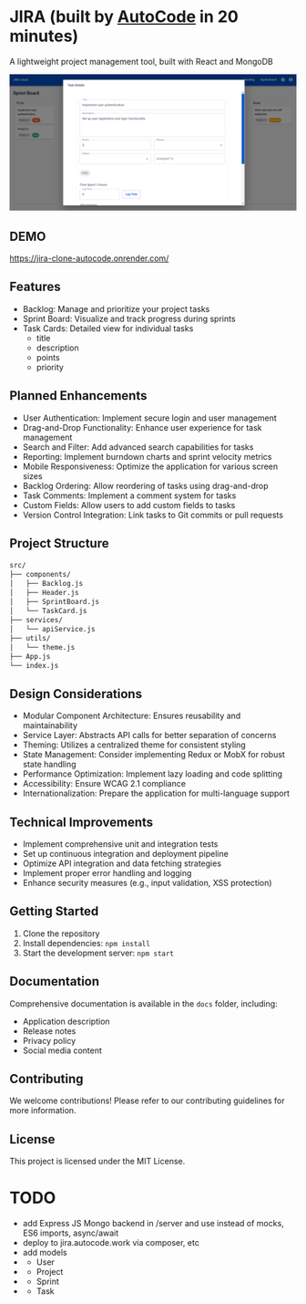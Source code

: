 # JIRA (built by [AutoCode](https://autocode.work) in 20 minutes)

A lightweight project management tool, built with React and MongoDB

![alt text](image-1.png)

## DEMO

https://jira-clone-autocode.onrender.com/

## Features

-   Backlog: Manage and prioritize your project tasks
-   Sprint Board: Visualize and track progress during sprints
-   Task Cards: Detailed view for individual tasks
    -   title
    -   description
    -   points
    -   priority

## Planned Enhancements

-   User Authentication: Implement secure login and user management
-   Drag-and-Drop Functionality: Enhance user experience for task management
-   Search and Filter: Add advanced search capabilities for tasks
-   Reporting: Implement burndown charts and sprint velocity metrics
-   Mobile Responsiveness: Optimize the application for various screen sizes
-   Backlog Ordering: Allow reordering of tasks using drag-and-drop
-   Task Comments: Implement a comment system for tasks
-   Custom Fields: Allow users to add custom fields to tasks
-   Version Control Integration: Link tasks to Git commits or pull requests

## Project Structure

```
src/
├── components/
│   ├── Backlog.js
│   ├── Header.js
│   ├── SprintBoard.js
│   └── TaskCard.js
├── services/
│   └── apiService.js
├── utils/
│   └── theme.js
├── App.js
└── index.js
```

## Design Considerations

-   Modular Component Architecture: Ensures reusability and maintainability
-   Service Layer: Abstracts API calls for better separation of concerns
-   Theming: Utilizes a centralized theme for consistent styling
-   State Management: Consider implementing Redux or MobX for robust state handling
-   Performance Optimization: Implement lazy loading and code splitting
-   Accessibility: Ensure WCAG 2.1 compliance
-   Internationalization: Prepare the application for multi-language support

## Technical Improvements

-   Implement comprehensive unit and integration tests
-   Set up continuous integration and deployment pipeline
-   Optimize API integration and data fetching strategies
-   Implement proper error handling and logging
-   Enhance security measures (e.g., input validation, XSS protection)

## Getting Started

1. Clone the repository
2. Install dependencies: `npm install`
3. Start the development server: `npm start`

## Documentation

Comprehensive documentation is available in the `docs` folder, including:

-   Application description
-   Release notes
-   Privacy policy
-   Social media content

## Contributing

We welcome contributions! Please refer to our contributing guidelines for more information.

## License

This project is licensed under the MIT License.

# TODO

-   add Express JS Mongo backend in /server and use instead of mocks, ES6 imports, async/await
-   deploy to jira.autocode.work via composer, etc
-   add models
-   -   User
-   -   Project
-   -   Sprint
-   -   Task
